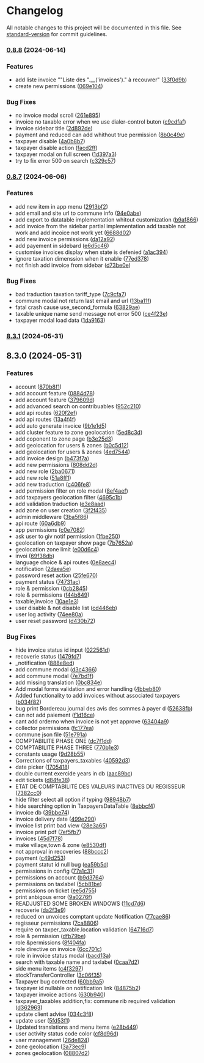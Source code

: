 # Changelog

All notable changes to this project will be documented in this file. See [standard-version](https://github.com/conventional-changelog/standard-version) for commit guidelines.

### [0.8.8](https://github.com/mcwakey/sigrecette2/compare/v0.8.7...v0.8.8) (2024-06-14)


### Features

* add liste invoice ""Liste des ".__('invoices')." à recouvrer" ([33f0d9b](https://github.com/mcwakey/sigrecette2/commit/33f0d9ba02609c0dbd5f54391b86b4c0919b0bd8))
* create new permissions ([069e104](https://github.com/mcwakey/sigrecette2/commit/069e104ddad232d710a9550040eb466c8a29599b))


### Bug Fixes

*  no invoice modal scroll ([261e895](https://github.com/mcwakey/sigrecette2/commit/261e8953143e85708ac286ab3743c9fd7c162f82))
* invoice no taxable error when we use dialer-control buton ([c9cdfaf](https://github.com/mcwakey/sigrecette2/commit/c9cdfafb873e3512ce7b2ff50b4871898215cafc))
* invoice sidebar title ([2d892de](https://github.com/mcwakey/sigrecette2/commit/2d892def778a4bf390287f6d809328845e291c88))
* payment and reduced can add whithout true permission ([8b0c49e](https://github.com/mcwakey/sigrecette2/commit/8b0c49ef7fb833e718c37a69dc183d5648cefb1b))
* taxpayer disable ([4a0b8b7](https://github.com/mcwakey/sigrecette2/commit/4a0b8b7097ba1f92bb4fef2ad943618c5e8d9f9d))
* taxpayer disable action ([facd2ff](https://github.com/mcwakey/sigrecette2/commit/facd2ffe4230eadde451b5de215c0be7ff770b4f))
* taxpayer modal on full screen ([1d397a3](https://github.com/mcwakey/sigrecette2/commit/1d397a3d9f0b35a5ab2f239bd5d9ee11b887dcf1))
* try to fix error 500 on search ([c329c57](https://github.com/mcwakey/sigrecette2/commit/c329c5717c8e4d1cfbc9d5c3f0b98a6cee7b04f0))

### [0.8.7](https://github.com/mcwakey/sigrecette2/compare/v8.3.1...v0.8.7) (2024-06-06)


### Features

*  add new item in app menu ([2913bf2](https://github.com/mcwakey/sigrecette2/commit/2913bf290a5d98d288fd83148dca73680788d1b0))
* add email and site url to commune info ([94e0abe](https://github.com/mcwakey/sigrecette2/commit/94e0abe20c3a245751a742557432fd2560430310))
* add export to datatable implementation whitout customization ([b9af866](https://github.com/mcwakey/sigrecette2/commit/b9af866e8784e3a513dddf59a8784ded3b59853c))
* add invoice from the  sidebar partial implementation add taxable not work and add incoice not work yet ([6688d02](https://github.com/mcwakey/sigrecette2/commit/6688d02749298f41d002e8a8157ecd9bf7a59d69))
* add new invoice permissions ([da12a92](https://github.com/mcwakey/sigrecette2/commit/da12a92b8f35ebd3c530388ae6c87e2fef1635b5))
* add payement in sidebard ([e6d5c46](https://github.com/mcwakey/sigrecette2/commit/e6d5c46bf00ea54bdca42d00f623a574a9de223e))
* customise invoices display when state is defenied ([a1ac394](https://github.com/mcwakey/sigrecette2/commit/a1ac394a9588b8b642e9b3817a87e8ae28932c04))
* ignore taxation dimenssion when it enable ([77ed378](https://github.com/mcwakey/sigrecette2/commit/77ed3784d638655b7e0fc1a092684d148af52a59))
* not finish add invoice from sidebar ([d73be0e](https://github.com/mcwakey/sigrecette2/commit/d73be0e9fdba28815e024d77f622ac43ef730314))


### Bug Fixes

* bad traduction taxation tariff_type ([7c9cfa7](https://github.com/mcwakey/sigrecette2/commit/7c9cfa7a3a61f5f903862773141f781b517c2b60))
* commune modal not return last email and url ([13ba11f](https://github.com/mcwakey/sigrecette2/commit/13ba11f5941499bbac647c4dd3bb6d4517a6bd79))
* fatal crash cause use_second_formula ([63829ae](https://github.com/mcwakey/sigrecette2/commit/63829aedd0d13bf5e44d81c89756d3b9554cc2be))
* taxable unique name send message not error 500 ([ce4f23e](https://github.com/mcwakey/sigrecette2/commit/ce4f23ed7a493a899f72bb4e5af21601f10a8f21))
* taxpayer modal load data ([1da9163](https://github.com/mcwakey/sigrecette2/commit/1da916308a93c151e673bd0a398cdb50f8202379))

### [8.3.1](https://github.com/mcwakey/sigrecette2/compare/v8.3.0...v8.3.1) (2024-05-31)

## 8.3.0 (2024-05-31)


### Features

* account ([870b8f1](https://github.com/mcwakey/sigrecette2/commit/870b8f1d0160b08f239a25b927e3f5b53f031f43))
* add account feature ([0884d78](https://github.com/mcwakey/sigrecette2/commit/0884d780b0c70d5d7fb483e56c2ecdac47635bd1))
* add account feature ([379609d](https://github.com/mcwakey/sigrecette2/commit/379609d3147e04f123753394249ff6613d7e279b))
* add advanced search on contribuables ([952c210](https://github.com/mcwakey/sigrecette2/commit/952c210e852fe0f2d96548508129701570878898))
* add api routes ([620f2ef](https://github.com/mcwakey/sigrecette2/commit/620f2ef7071d9a1cc42bd4529cdf05610d9b5245))
* add api routes ([13a4f4f](https://github.com/mcwakey/sigrecette2/commit/13a4f4f2809e283bef0d756547a7108aad43a253))
* add auto generate invoice ([9b1e1d5](https://github.com/mcwakey/sigrecette2/commit/9b1e1d51b46ad5de7db7b99581f59dd09888cf05))
* add cluster  feature to zone geolocation ([5ed8c3d](https://github.com/mcwakey/sigrecette2/commit/5ed8c3d0570efac1daf701c998ece7407d4314f8))
* add coponent to zone page ([b3e25d3](https://github.com/mcwakey/sigrecette2/commit/b3e25d3bddc07753b8af8dcd011ea946606d5309))
* add geolocation for users & zones ([b0c5d12](https://github.com/mcwakey/sigrecette2/commit/b0c5d126811b986c713dbc6ba8370e9f39e833fe))
* add geolocation for users & zones ([4ed7544](https://github.com/mcwakey/sigrecette2/commit/4ed7544cbdb9b6b1632856091401a2446bc93f6e))
* add invoice design ([b473f7a](https://github.com/mcwakey/sigrecette2/commit/b473f7a5a9b4ca06f46e593c53373c53794ed733))
* add new permissions ([808dd2d](https://github.com/mcwakey/sigrecette2/commit/808dd2d318a1b39f1024a9ec93c42962e54d1276))
* add new role ([2ba0671](https://github.com/mcwakey/sigrecette2/commit/2ba0671f02da7bca5a43736552efdd0de96a36ee))
* add new role ([51a8ff1](https://github.com/mcwakey/sigrecette2/commit/51a8ff144cabc5e07ca525e45f788c66e56144c7))
* add new traduction ([c406fe8](https://github.com/mcwakey/sigrecette2/commit/c406fe8d579a36cb75e4eab4e4c85f9fa695d9a3))
* add permission filter on role modal ([8ef4aef](https://github.com/mcwakey/sigrecette2/commit/8ef4aef8026331128badfd2323854357fc9fd2c9))
* add taxpayers geolocation filter ([4695c1b](https://github.com/mcwakey/sigrecette2/commit/4695c1b14c9de06fa74ce4519bb6587010763e83))
* add validation traduction ([e3e8aad](https://github.com/mcwakey/sigrecette2/commit/e3e8aada002bd77954e954f826ce89e47beb1425))
* add zone on user creation ([3f2f435](https://github.com/mcwakey/sigrecette2/commit/3f2f435f9b438a6d617f9cb01a8844490ab7ec04))
* admin middleware ([3ba5f86](https://github.com/mcwakey/sigrecette2/commit/3ba5f869e88db3e0d356a017081fb062d0bc00f4))
* api route ([60a6db9](https://github.com/mcwakey/sigrecette2/commit/60a6db9c220dbe6af15be76027a89176e69a01e4))
* app permissions ([c0e7082](https://github.com/mcwakey/sigrecette2/commit/c0e7082677acbff202a0f94967550ad5c253b51f))
* ask user to giv notif permission ([1fbe250](https://github.com/mcwakey/sigrecette2/commit/1fbe250e3877b4453bf30a3c246351a11087c210))
* geolocation on taxpayer show page ([7b7652a](https://github.com/mcwakey/sigrecette2/commit/7b7652a422c3464a15c9899033c56236ac752439))
* geolocation zone limit ([e00d6c4](https://github.com/mcwakey/sigrecette2/commit/e00d6c463700ab4574b36252c8e79368a320bd53))
* invoi ([69f38db](https://github.com/mcwakey/sigrecette2/commit/69f38db9a5d2a15daf506adedc65f37caae6c15f))
* language choice & api routes ([0e8aec4](https://github.com/mcwakey/sigrecette2/commit/0e8aec4dd950a51b8b578df867f973df37c3f1c2))
* notification ([2daea5e](https://github.com/mcwakey/sigrecette2/commit/2daea5ef43ef4292cd32b9fe2196c9d9641275b4))
* password reset action ([25fe670](https://github.com/mcwakey/sigrecette2/commit/25fe6707517686ce6cb078a0b9247458c5d1877f))
* payment status ([74731ac](https://github.com/mcwakey/sigrecette2/commit/74731ac7917901529615a7a7da10ad4d6c5e3684))
* role & permission ([0cb2845](https://github.com/mcwakey/sigrecette2/commit/0cb28450db8782335fa0b6b10c97ba7b0c50fa57))
* role & permissions ([f44b849](https://github.com/mcwakey/sigrecette2/commit/f44b84900f36a46e947b39988e56f508c3bfa862))
* taxable,invoice ([10ae1e3](https://github.com/mcwakey/sigrecette2/commit/10ae1e39e9d0f77a56c679c62e622b240823d77c))
* user disable & not disable list ([cd446eb](https://github.com/mcwakey/sigrecette2/commit/cd446ebb23f269b30dd92ee3384b1a335138bae6))
* user log activity ([74ee80a](https://github.com/mcwakey/sigrecette2/commit/74ee80ad851eb356360891324a7a92d228b32285))
* user reset password ([d430b72](https://github.com/mcwakey/sigrecette2/commit/d430b7253fa9f63549b7bf85519f411406eac74c))


### Bug Fixes

*  hide invoice status id input ([022561d](https://github.com/mcwakey/sigrecette2/commit/022561db72ebe1ed6e9646ffcf227b8890988e50))
*  recoverie status ([1479fd7](https://github.com/mcwakey/sigrecette2/commit/1479fd785bc6eff728f647ab74e318031e32a38f))
* _notification ([888e8ed](https://github.com/mcwakey/sigrecette2/commit/888e8ede8a8d56db16290c92edf23ef8a5dd2445))
* add commune modal ([d3c4366](https://github.com/mcwakey/sigrecette2/commit/d3c4366ba8af9f5860034795fe31f308bb9adf8d))
* add commune modal ([7e7bd1f](https://github.com/mcwakey/sigrecette2/commit/7e7bd1fe7cf552cfca9967080947051e65e50de7))
* add missing translation ([0bc834e](https://github.com/mcwakey/sigrecette2/commit/0bc834ee9ab449b3985c56f022b3f67575cd1ec9))
* Add modal forms validation and error handling ([4bbeb80](https://github.com/mcwakey/sigrecette2/commit/4bbeb8056818fa4c2e34de04a195e3e0660d2602))
* Added functionality to add invoices without associated taxpayers ([b034f82](https://github.com/mcwakey/sigrecette2/commit/b034f8298462ff552548ad16e7f9046c8e260740))
* bug print Bordereau journal des avis des sommes à payer d ([52638fb](https://github.com/mcwakey/sigrecette2/commit/52638fb9d69e0adbabffb4b4306ba10216279029))
* can not add paiement ([f1d16ce](https://github.com/mcwakey/sigrecette2/commit/f1d16ce3fa7cbc5e149b44fc23eaf6436de53893))
* cant add orderno when invoice is not yet approve ([63404a9](https://github.com/mcwakey/sigrecette2/commit/63404a9dbf8c58635ae14229e9ba5133214f18a4))
* collector permissions ([fc177ea](https://github.com/mcwakey/sigrecette2/commit/fc177ea36d333c0768650b6461f24b0c6bdcb578))
* commune json file ([51e791a](https://github.com/mcwakey/sigrecette2/commit/51e791a98bc2dae453d125a63ac8cd8dfddb5710))
* COMPTABILITE PHASE ONE ([dc7f1dd](https://github.com/mcwakey/sigrecette2/commit/dc7f1ddcf1139e4795af96a8d7bbedf366b6b696))
* COMPTABILITE PHASE THREE ([770b1e3](https://github.com/mcwakey/sigrecette2/commit/770b1e3c0522772b041322600c3e30be458e6c26))
* constants usage ([9d28b55](https://github.com/mcwakey/sigrecette2/commit/9d28b553bd83e3d7336dd6d4a6b42e7074e2625a))
* Corrections of taxpayers_taxables ([40592d3](https://github.com/mcwakey/sigrecette2/commit/40592d3a49fc31a2d91a828a238b9a47d944ca79))
* date picker ([1705418](https://github.com/mcwakey/sigrecette2/commit/1705418e2289d777c3b67ea18c4cf3ad3f3def24))
* double current exercide years in db ([aac89bc](https://github.com/mcwakey/sigrecette2/commit/aac89bceb8caa60a2a0810b0670b05ab4f1c5381))
* edit tickets ([d84fe38](https://github.com/mcwakey/sigrecette2/commit/d84fe381d46371279c73d3ac9fb76ba6128a88fb))
* ETAT DE COMPTABILITÉ DES VALEURS INACTIVES DU REGISSEUR ([7382cc0](https://github.com/mcwakey/sigrecette2/commit/7382cc0e4249e21cdd61233f492726d830fa1946))
* hide filter select all option if typing ([98948b7](https://github.com/mcwakey/sigrecette2/commit/98948b7bc20622db1ead90e9a7085036c1adf392))
* hide searching option in TaxpayersDataTable ([8ebbcf4](https://github.com/mcwakey/sigrecette2/commit/8ebbcf4021a34a155c98bde4a7a0d5cd1cdb8a89))
* invoice db ([39bbe74](https://github.com/mcwakey/sigrecette2/commit/39bbe74ac3176e3f08e2d0921aaab595355c938d))
* invoice delivery date ([499e290](https://github.com/mcwakey/sigrecette2/commit/499e290d071a7a319bce2513fccc4932c8380df3))
* invoice list print bad view ([28e3a65](https://github.com/mcwakey/sigrecette2/commit/28e3a65c4ff0d72ea6d46a7944ba9b1874a6d6b1))
* invoice print pdf ([7ef5fb7](https://github.com/mcwakey/sigrecette2/commit/7ef5fb7a588bda4ccd0133daa7dc3bca469310b9))
* invoices ([45d7f78](https://github.com/mcwakey/sigrecette2/commit/45d7f784e46c1e21cbc295797338b40f3e2a9fdf))
* make village,town & zone ([e8530df](https://github.com/mcwakey/sigrecette2/commit/e8530df8552bd31150cae235fbf747ed165c3355))
* not approval in recoveries ([88bccc2](https://github.com/mcwakey/sigrecette2/commit/88bccc2c9a2df0e2ecfd5f5b09e9181a889dd179))
* payment ([c49d253](https://github.com/mcwakey/sigrecette2/commit/c49d2535bbbd441ed71273c0cabeea9656476463))
* payment statut id null bug ([ea59b5d](https://github.com/mcwakey/sigrecette2/commit/ea59b5d00cb68fa6973b755a76c7b97f65701369))
* permissions in config ([77a1c31](https://github.com/mcwakey/sigrecette2/commit/77a1c31d59b7e3103c521d18e306f571169eaada))
* permissions on account ([b9d3764](https://github.com/mcwakey/sigrecette2/commit/b9d3764b21d97d14d170189f3b05f9cc46eac560))
* permissions on taxlabel ([5cb81be](https://github.com/mcwakey/sigrecette2/commit/5cb81be415bc646207353ac0afc93ed8e95e9713))
* permissions on ticket ([ee5d755](https://github.com/mcwakey/sigrecette2/commit/ee5d75578ccd59f719c3449d4f2da3621d6cea74))
* print anbigous error ([9a0276f](https://github.com/mcwakey/sigrecette2/commit/9a0276f15a6757fb73653f98e9fd0a407144fbb9))
* READJUSTED SOME BROKEN WINDOWS ([11cd7d6](https://github.com/mcwakey/sigrecette2/commit/11cd7d67c0e614d9511c95cdbf42b4edac8c5a82))
* recoverie ([da2f3e9](https://github.com/mcwakey/sigrecette2/commit/da2f3e94e5454501cb61158d83340b559c329925))
* reduced on unvoices comptant update Notification ([77cae86](https://github.com/mcwakey/sigrecette2/commit/77cae8633026fdefbdf7dfea1c457da1356c64e4))
* regisseur permissions ([7ca8806](https://github.com/mcwakey/sigrecette2/commit/7ca880638537ab1092986131186efe831978e74f))
* require on taxper_taxable.location validation ([64716d7](https://github.com/mcwakey/sigrecette2/commit/64716d7404fe7564be848deb6fcdc8645536199d))
* role & permission ([dfb79be](https://github.com/mcwakey/sigrecette2/commit/dfb79beffa79f7b1a9eee0d918761560d13783a9))
* role &permissions ([8f404fa](https://github.com/mcwakey/sigrecette2/commit/8f404fa6926002c5b370cf3353698e3639939eff))
* role directive on invoice ([6cc701c](https://github.com/mcwakey/sigrecette2/commit/6cc701c329e89a28f173e155eb979f2459d16042))
* role in invoice status modal ([bacd13a](https://github.com/mcwakey/sigrecette2/commit/bacd13a74145ee2c39d18f09765ff59b9c054f15))
* search with taxable name and taxlabel ([0caa7d2](https://github.com/mcwakey/sigrecette2/commit/0caa7d236b6b85bd6ecbc96bb14ca48055b4e57c))
* side menu items ([c4f3297](https://github.com/mcwakey/sigrecette2/commit/c4f3297e0218a10c70966cfdabbd94783d69ea18))
* stockTransferController ([3c06f35](https://github.com/mcwakey/sigrecette2/commit/3c06f3572d3dad1adf19d8f60913f2b2bd87c86f))
* Taxpayer bug corrected ([60bb9a5](https://github.com/mcwakey/sigrecette2/commit/60bb9a5bdd559a0f97cff3e34d7c30aeb450aa23))
* taxpayer id nullable on notification link ([84875b2](https://github.com/mcwakey/sigrecette2/commit/84875b23613158754b3ac868580fb5e2ebd836fe))
* taxpayer invoice actions ([630b940](https://github.com/mcwakey/sigrecette2/commit/630b940cefee0a67ca0220de8789fd324d33abb6))
* taxpayer_taxables addition,fix: commune rib required validation ([d362963](https://github.com/mcwakey/sigrecette2/commit/d3629635efedf5645abbf0bcf23c7d8d1f8c5b23))
* update client advise ([034c3f8](https://github.com/mcwakey/sigrecette2/commit/034c3f8fa7ae94d353de6aa1c75a748f0cf279f9))
* update user ([5fd53f1](https://github.com/mcwakey/sigrecette2/commit/5fd53f11faf148840b52f7d5c465316e3c0d0398))
* Updated translations and menu items ([e28b449](https://github.com/mcwakey/sigrecette2/commit/e28b449a57d130d476d254079674b2104442f3fd))
* user activity status code color ([cf8d96d](https://github.com/mcwakey/sigrecette2/commit/cf8d96d219fc483c9b0f17c3679015ac680eeaf1))
* user management ([26de824](https://github.com/mcwakey/sigrecette2/commit/26de824e0b4776407c77456ab89197dc9248138b))
* zone geolocation ([3a73ec9](https://github.com/mcwakey/sigrecette2/commit/3a73ec9e6d848b068267b4143a727ddbe125d804))
* zones geolocation ([08807d2](https://github.com/mcwakey/sigrecette2/commit/08807d2d5c8542f938f88b117d0803fbe3a23f5d))
